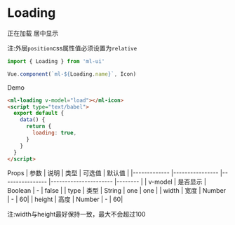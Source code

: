 # Loading

正在加载 居中显示
 
注:外层`position`css属性值必须设置为`relative`
```js
import { Loading } from 'ml-ui'

Vue.component(`ml-${Loading.name}`, Icon)
```

Demo
```html
<ml-loading v-model="load"></ml-icon>
<script type="text/babel">
  export default {
    data() {
      return {
        loading: true,
      }
    }
  }
</script>
```
Props
| 参数          | 说明            | 类型            | 可选值                 | 默认值   |
|-------------  |---------------- |---------------- |---------------------- |-------- |
| v-model         | 是否显示   | Boolean  | - | false |
| type         | 类型   | String  | one | one |
| width       |  宽度  | Number  |  - |  60| 
| height      |  高度  | Number  | - |  60| 

注:width与height最好保持一致，最大不会超过100